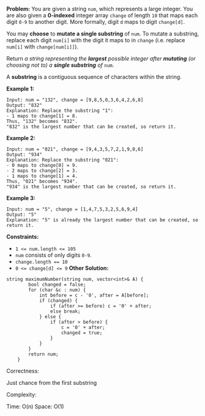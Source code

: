 **Problem:**
You are given a string `num`, which represents a large integer. You are also given a **0-indexed** integer array `change` of length `10` that maps each digit `0-9` to another digit. More formally, digit `d` maps to digit `change[d]`.

You may **choose** to **mutate a single substring** of `num`. To mutate a substring, replace each digit `num[i]` with the digit it maps to in `change` (i.e. replace `num[i]` with `change[num[i]]`).

Return *a string representing the **largest** possible integer after **mutating** (or choosing not to) a **single substring** of* `num`.

A **substring** is a contiguous sequence of characters within the string.

 

**Example 1:**

```
Input: num = "132", change = [9,8,5,0,3,6,4,2,6,8]
Output: "832"
Explanation: Replace the substring "1":
- 1 maps to change[1] = 8.
Thus, "132" becomes "832".
"832" is the largest number that can be created, so return it.
```

**Example 2:**

```
Input: num = "021", change = [9,4,3,5,7,2,1,9,0,6]
Output: "934"
Explanation: Replace the substring "021":
- 0 maps to change[0] = 9.
- 2 maps to change[2] = 3.
- 1 maps to change[1] = 4.
Thus, "021" becomes "934".
"934" is the largest number that can be created, so return it.
```

**Example 3:**

```
Input: num = "5", change = [1,4,7,5,3,2,5,6,9,4]
Output: "5"
Explanation: "5" is already the largest number that can be created, so return it.
```

 

**Constraints:**

- `1 <= num.length <= 105`
- `num` consists of only digits `0-9`.
- `change.length == 10`
- `0 <= change[d] <= 9`
**Other Solution:**
```
string maximumNumber(string num, vector<int>& A) {
        bool changed = false;
        for (char &c : num) {
            int before = c - '0', after = A[before];
            if (changed) {
                if (after >= before) c = '0' + after;
                else break;
            } else {
                if (after > before) {
                    c = '0' + after;
                    changed = true;
                } 
            }
        }
        return num;
    }
```
Correctness:

Just chance from the first substring

Complexity:

Time: O(n)
Space: O(1)